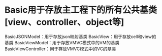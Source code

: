 #  Basic用于存放主工程下的所有公共基类[view、controller、object等]

BasicJSONModel：用于存放json映射基类
BasicView：用于存放cell和view的基类
BasicViewModel：用于存放VMVC模式中的VM的基类
BasicViewController：用于存放VMVC模式中的VC的基类
